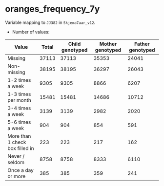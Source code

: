 # oranges_frequency_7y
Variable mapping to `JJ382` in `Skjema7aar_v12`.
- Number of values:

| Value | Total | Child genotyped | Mother genotyped | Father genotyped |
| ----- | ----- | --------------- | ---------------- | ---------------- |
| Missing | 37113 | 37113 | 35353 | 24041 |
| Non-missing | 38195 | 38195 | 36297 | 26043 |
| 1-2 times a week | 9305 | 9305 | 8866 |6207 |
| 1-3 times per month | 15481 | 15481 | 14686 |10712 |
| 3-4 times a week | 3139 | 3139 | 2982 |2020 |
| 5-6 times a week | 904 | 904 | 854 |591 |
| More than 1 check box filled in | 223 | 223 | 217 |162 |
| Never / seldom | 8758 | 8758 | 8333 |6110 |
| Once a day or more | 385 | 385 | 359 |241 |



